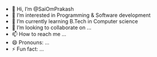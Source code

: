 - 👋 Hi, I’m @SaiOmPrakash
- 👀 I’m interested in Programming & Software development
- 🌱 I’m currently learning B.Tech in Computer science
- 💞️ I’m looking to collaborate on ...
- 📫 How to reach me ...
- 😄 Pronouns: ...
- ⚡ Fun fact: ...

<!---
SaiOmPrakash/SaiOmPrakash is a ✨ special ✨ repository because its `README.md` (this file) appears on your GitHub profile.
You can click the Preview link to take a look at your changes.
--->

